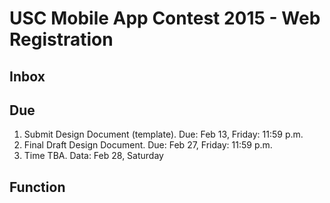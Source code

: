 # USC Mobile App Contest 2015 - Web Registration

## Inbox


## Due
1. Submit Design Document (template).  Due: Feb 13, Friday: 11:59 p.m. 
2. Final Draft Design Document.  Due: Feb 27, Friday: 11:59 p.m.
3. Time TBA.  Data: Feb 28, Saturday

## Function

